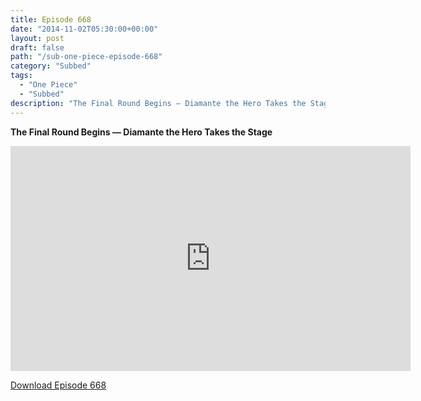 ```yaml
---
title: Episode 668
date: "2014-11-02T05:30:00+00:00"
layout: post
draft: false
path: "/sub-one-piece-episode-668"
category: "Subbed"
tags:
  - "One Piece"
  - "Subbed"
description: "The Final Round Begins — Diamante the Hero Takes the Stage"
---
```


**The Final Round Begins — Diamante the Hero Takes the Stage**

<iframe width="640" height="360" src="https://www.rapidvideo.com/e/G6FRPG9D0K" frameborder="0" marginwidth=0 marginheight=0 scrolling=no allowfullscreen></iframe>

<a href="http://ouo.io/qs/eCodkFEQ?s=https://rapidvid.to/d/https://www.rapidvideo.com/e/G6FRPG9D0K">Download Episode 668</a>
